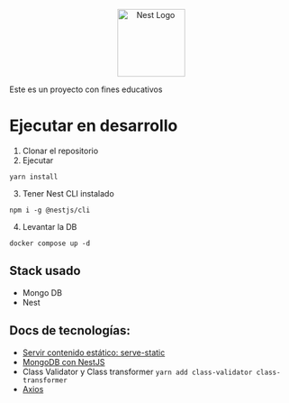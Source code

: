 <p align="center">
  <a href="http://nestjs.com/" target="blank"><img src="https://nestjs.com/img/logo-small.svg" width="120" alt="Nest Logo" /></a>
</p>

Este es un proyecto con fines educativos

# Ejecutar en desarrollo
1. Clonar el repositorio
2. Ejecutar
```
yarn install
```
3. Tener Nest CLI instalado
```
npm i -g @nestjs/cli
```
4. Levantar la DB
```
docker compose up -d
```

## Stack usado
* Mongo DB
* Nest

## Docs de tecnologías:
* [Servir contenido estático: serve-static](https://docs.nestjs.com/recipes/serve-static#configuration)
* [MongoDB con NestJS](https://docs.nestjs.com/techniques/mongodb)
* Class Validator y Class transformer `yarn add class-validator class-transformer`
* [Axios](https://www.npmjs.com/package/@nestjs/axios) 